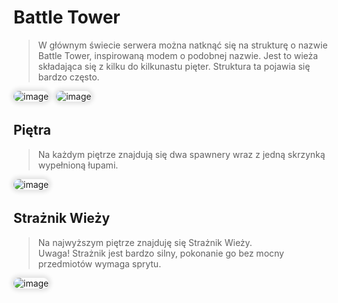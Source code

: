 <style>
img:not(.medium-zoom-image--opened):not(.navbar-link-icon) {
    max-width: 32%;
    margin: 0 8px 4px 0;
    box-shadow: 0 0 6px 4px rgba(0, 0, 0, .1);
    border-radius: 10px;
}
</style>

# Battle Tower

>W głównym świecie serwera można natknąć się na strukturę o nazwie <span class="blue">Battle Tower</span>, inspirowaną modem o podobnej nazwie. Jest to wieża składająca się z kilku do kilkunastu pięter. Struktura ta pojawia się bardzo często. 

![image](/pages/images/battletowers/bt_1.webp)
![image](/pages/images/battletowers/bt_2.webp)

## Piętra
> Na każdym <span class="blue">piętrze</span> znajdują się <span class="blue"> dwa spawnery</span>  wraz z <span class="blue">jedną skrzynką</span> wypełnioną łupami.

![image](/pages/images/battletowers/bt_level.webp)

## Strażnik Wieży

> Na najwyższym piętrze znajduję się <span class="blue">Strażnik Wieży</span>. <br> <span class="red">Uwaga!</span> Strażnik jest bardzo silny, pokonanie go bez mocny przedmiotów wymaga sprytu.

![image](/pages/images/battletowers/bt_boss.webp)
